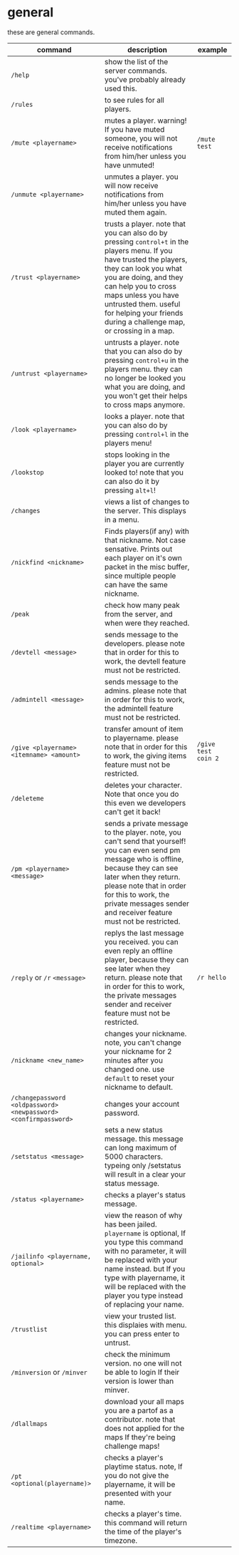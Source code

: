 # general

these are general commands.

command | description | example
---|---|---
`/help` | show the list of the server commands. you've probably already used this.
`/rules` | to see rules for all players.
`/mute <playername>` | mutes a player. warning! If you have muted someone, you will not receive notifications from him/her unless you have unmuted! | `/mute test`
`/unmute <playername>` | unmutes a player. you will now receive notifications from him/her unless you have muted them again.
`/trust <playername>` | trusts a player. note that you can also do by pressing `control+t` in the players menu. If you have trusted the players, they can look you what you are doing, and they can help you to cross maps unless you have untrusted them. useful for helping your friends during a challenge map, or crossing in a map.
`/untrust <playername>` | untrusts a player. note that you can also do by pressing `control+u` in the players menu. they can no longer be looked you what you are doing, and you won't get their helps to cross maps anymore.
`/look <playername>` | looks a player. note that you can also do by pressing `control+l` in the players menu!
`/lookstop` | stops looking in the player you are currently looked to! note that you can also do it by pressing `alt+l`!
`/changes` | views a list of changes to the server. This displays in a menu.
`/nickfind <nickname>` | Finds players(if any) with that nickname. Not case sensative. Prints out each player on it's own packet in the misc buffer, since multiple people can have the same nickname.
`/peak` | check how many peak from the server, and when were they reached.
`/devtell <message>` | sends message to the developers. please note that in order for this to work, the devtell feature must not be restricted.
`/admintell <message>` | sends message to the admins. please note that in order for this to work, the admintell feature must not be restricted.
`/give <playername> <itemname> <amount>` | transfer amount of item to playername. please note that in order for this to work, the giving items feature must not be restricted. | `/give test coin 2`
`/deleteme` | deletes your character. Note that once you do this even we developers can't get it back!
`/pm <playername> <message>` | sends a private message to the player. note, you can't send that yourself! you can even send pm message who is offline, because they can see later when they return. please note that in order for this to work, the private messages sender and receiver feature must not be restricted.
`/reply` or `/r` `<message>` | replys the last message you received. you can even reply an offline player, because they can see later when they return. please note that in order for this to work, the private messages sender and receiver feature must not be restricted. | `/r hello`
`/nickname <new_name>` | changes your nickname. note, you can't change your nickname for 2 minutes after you changed one. use `default` to reset your nickname to default.
`/changepassword <oldpassword> <newpassword> <confirmpassword>` | changes your account password.
`/setstatus <message>` | sets a new status message. this message can long maximum of 5000 characters. typeing only /setstatus will result in a clear your status message.
`/status <playername>` | checks a player's status message.
`/jailinfo <playername, optional>` | view the reason of why has been jailed. `playername` is optional, If you type this command with no parameter, it will be replaced with your name instead. but If you type with playername, it will be replaced with the player you type instead of replacing your name.
`/trustlist` | view your trusted list. this displaies with menu. you can press enter to untrust.
`/minversion` or `/minver` | check the minimum version. no one will not be able to login If their version is lower than minver.
`/dlallmaps` | download your all maps you are a partof as a contributor. note that does not applied for the maps If they're being challenge maps!
`/pt <optional(playername)>` | checks a player's playtime status. note, If you do not give the playername, it will be presented with your name.
`/realtime <playername>` | checks a player's time. this command will return the time of the player's timezone.